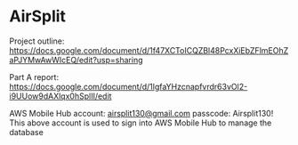 # AirSplit
Project outline: https://docs.google.com/document/d/1f47XCToICQZBl48PcxXiEbZFlmEOhZaPJYMwAwWIcEQ/edit?usp=sharing

Part A report: https://docs.google.com/document/d/1lgfaYHzcnapfvrdr63vOl2-i9UUow9dAXlqx0hSplII/edit

AWS Mobile Hub 
  account: airsplit130@gmail.com
  passcode: Airsplit130!
This above account is used to sign into AWS Mobile Hub to manage the database

